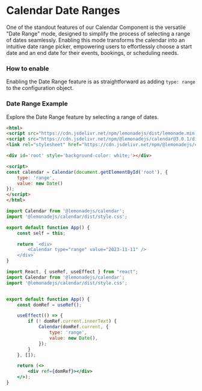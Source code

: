 Calendar Date Ranges
====================

One of the standout features of our Calendar Component is the versatile "Date Range" mode, designed to simplify the process of selecting a range of dates seamlessly. Enabling this mode transforms the calendar into an intuitive date range picker, empowering users to effortlessly choose a start date and an end date for their events, bookings, or scheduling needs.

### How to enable

Enabling the Date Range feature is as straightforward as adding ``type: range`` to the configuration object.

### Date Range Example

Explore the Date Range feature by selecting a range of dates.

```html
<html>
<script src="https://cdn.jsdelivr.net/npm/lemonadejs/dist/lemonade.min.js"></script>
<script src="https://cdn.jsdelivr.net/npm/@lemonadejs/calendar@3.0.1/dist/index.min.js"></script>
<link rel="stylesheet" href="https://cdn.jsdelivr.net/npm/@lemonadejs/calendar@3.0.1/dist/style.min.css" />

<div id='root' style='background-color: white;'></div>

<script>
const calendar = Calendar(document.getElementById('root'), {
    type: 'range',
    value: new Date()
});
</script>
</html>
```
```javascript
import Calendar from '@lemonadejs/calendar';
import '@lemonadejs/calendar/dist/style.css';

export default function App() {
    const self = this;

    return `<div>
        <Calendar type="range" value="2023-11-11" />
    </div>`
}
```
```jsx
import React, { useRef, useEffect } from "react";
import Calendar from '@lemonadejs/calendar';
import '@lemonadejs/calendar/dist/style.css';


export default function App() {
    const domRef = useRef();

    useEffect(() => {
        if (! domRef.current.innerText) {
            Calendar(domRef.current, {
                type: 'range',
                value: new Date(),
            });
        }
    }, []);

    return (<>
        <div ref={domRef}></div>
    </>);
}
```